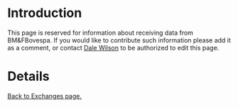 # Introduction #

This page is reserved for information about receiving data from BM&FBovespa.   If you would like to contribute such information please add it as a comment, or contact [Dale Wilson](mailto:wilsond@ociweb.com) to be authorized to edit this page.

# Details #


[Back to Exchanges page.](Exchanges.md)